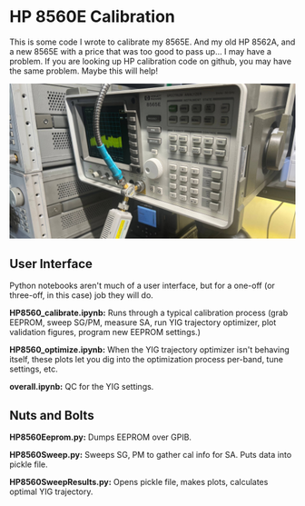 # HP 8560E Calibration

This is some code I wrote to calibrate my 8565E. And my old HP 8562A, and a new 8565E with a price that was too good to pass up... I may have a problem. If you are looking up HP calibration code on github, you may have the same problem. Maybe this will help!

<img src="hp8565e.jpg">

## User Interface

Python notebooks aren't much of a user interface, but for a one-off (or three-off, in this case) job they will do.

**HP8560_calibrate.ipynb:** Runs through a typical calibration process (grab EEPROM, sweep SG/PM, measure SA, run YIG trajectory optimizer, plot validation figures, program new EEPROM settings.)

**HP8560_optimize.ipynb:** When the YIG trajectory optimizer isn't behaving itself, these plots let you dig into the optimization process per-band, tune settings, etc.

**overall.ipynb:** QC for the YIG settings.


## Nuts and Bolts

**HP8560Eeprom.py:** Dumps EEPROM over GPIB.

**HP8560Sweep.py:** Sweeps SG, PM to gather cal info for SA. Puts data into pickle file.

**HP8560SweepResults.py:** Opens pickle file, makes plots, calculates optimal YIG trajectory.
